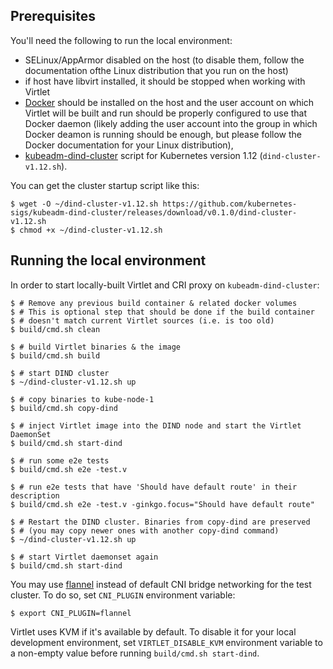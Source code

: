 ## Prerequisites

You'll need the following to run the local environment:

* SELinux/AppArmor disabled on the host (to disable them, follow the
  documentation ofthe Linux distribution that you run on the host)
* if host have libvirt installed, it should be stopped when working
  with Virtlet
* [Docker](https://www.docker.com) should be installed on the host and
  the user account on which Virtlet will be built and run should be
  properly configured to use that Docker daemon (likely adding the
  user account into the group in which Docker deamon is running should
  be enough, but please follow the Docker documentation for your Linux
  distribution),
* [kubeadm-dind-cluster](https://github.com/kubernetes-sigs/kubeadm-dind-cluster/)
  script for Kubernetes version 1.12 (`dind-cluster-v1.12.sh`).
  
You can get the cluster startup script like this:
```
$ wget -O ~/dind-cluster-v1.12.sh https://github.com/kubernetes-sigs/kubeadm-dind-cluster/releases/download/v0.1.0/dind-cluster-v1.12.sh
$ chmod +x ~/dind-cluster-v1.12.sh
```

## Running the local environment

In order to start locally-built Virtlet and CRI proxy on `kubeadm-dind-cluster`: 
```
$ # Remove any previous build container & related docker volumes
$ # This is optional step that should be done if the build container
$ # doesn't match current Virtlet sources (i.e. is too old)
$ build/cmd.sh clean

$ # build Virtlet binaries & the image
$ build/cmd.sh build

$ # start DIND cluster
$ ~/dind-cluster-v1.12.sh up

$ # copy binaries to kube-node-1
$ build/cmd.sh copy-dind

$ # inject Virtlet image into the DIND node and start the Virtlet DaemonSet
$ build/cmd.sh start-dind

$ # run some e2e tests
$ build/cmd.sh e2e -test.v

$ # run e2e tests that have 'Should have default route' in their description
$ build/cmd.sh e2e -test.v -ginkgo.focus="Should have default route"

$ # Restart the DIND cluster. Binaries from copy-dind are preserved
$ # (you may copy newer ones with another copy-dind command)
$ ~/dind-cluster-v1.12.sh up

$ # start Virtlet daemonset again
$ build/cmd.sh start-dind
```

You may use [flannel](https://github.com/coreos/flannel) instead of
default CNI bridge networking for the test cluster. To do so,
set `CNI_PLUGIN` environment variable:
```
$ export CNI_PLUGIN=flannel
```

Virtlet uses KVM if it's available by default. To disable it for your
local development environment, set `VIRTLET_DISABLE_KVM` environment
variable to a non-empty value before running `build/cmd.sh start-dind`.
